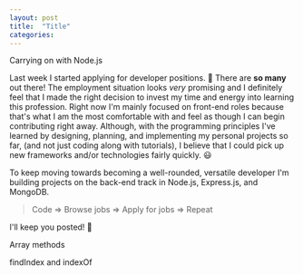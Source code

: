 ```yaml
---
layout: post
title:  "Title"
categories: 
---
```

Carrying on with Node.js

Last week I started applying for developer positions. 🙌 There are **so many** out there! The employment situation looks *very* promising and I definitely feel that I made the right decision to invest my time and energy into learning this profession. Right now I'm mainly focused on front-end roles because that's what I am the most comfortable with and feel as though I can begin contributing right away. Although, with the programming principles I've learned by designing, planning, and implementing my personal projects so far, (and not just coding along with tutorials), I believe that I could pick up new frameworks and/or technologies fairly quickly. 😃

To keep moving towards becoming a well-rounded, versatile developer I'm building projects on the back-end track in Node.js, Express.js, and MongoDB. 

>Code => Browse jobs => Apply for jobs => Repeat

I'll keep you posted! 🎯






Array methods

findIndex and indexOf 


